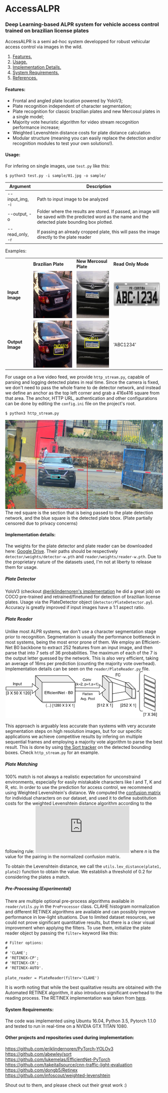 # AccessALPR
### Deep Learning-based ALPR system for vehicle access control trained on brazilian license plates

AccessALPR is a semi ad-hoc system developped for robust vehicular access control via images in the wild.

1. [ Features. ](#feats)
2. [ Usage. ](#usage)
3. [ Implementation Details. ](#implementation)
4. [ System Requirements. ](#requirements)
5. [ References. ](#references)

<a name="feats"></a>
#### Features:
  - Frontal and angled plate location powered by YoloV3;
  - Plate recognition independent of character segmentation;
  - Plate recognition for classic brazilian plates and new Mercosul plates in a single model;
  - Majority vote heuristic algorithm for video stream recognition performance increase;
  - Weighted Levenshtein distance costs for plate distance calculation
  - Modular structure (meaning you can easily replace the detection and/or recognition modules to test your own solutions!).

<a name="usage"></a>
#### Usage:

For infering on single images, use `test.py` like this:
```
$ python3 test.py -i sample/01.jpg -o sample/
```
| Argument      | Description   |
| -----------   |   ----------- |
| --input_img, -i      | Path to input image to be analyzed       |
| --output, -o   | Folder where the results are stored. If passed, an image will be saved with the predicted word as the name and the detected plate bounding box plotted.        |
| --read_only, -r   | If passing an already cropped plate, this will pass the image directly to the plate reader        |

Examples:

<table>
    <tr>
        <td></td>
        <td><b>Brazilian Plate</b></td>
        <td><b>New Mercosul Plate</b></td>
        <td><b>Read Only Mode</b></td>
    </tr>
    <tr>
        <td><b>Input Image</b></td>
        <td><img src="https://raw.githubusercontent.com/glefundes/AccessALPR/master/sample/01.jpg?raw=true" height="150"  alt="test image 1"></td>
        <td><img src="https://raw.githubusercontent.com/glefundes/AccessALPR/master/sample/02.jpg?raw=true" height="150" alt="test image 2"></td>
        <td><img src="https://raw.githubusercontent.com/glefundes/AccessALPR/master/sample/plate01.jpeg?raw=true" height="80 alt="plate image"></td>
    </tr>
    <tr>
        <td><b>Output Image</b></td>
        <td><img src="https://raw.githubusercontent.com/glefundes/AccessALPR/master/sample/OMD6805.jpg?raw=true" height="150" alt="output 1"></td>
        <td><img src="https://raw.githubusercontent.com/glefundes/AccessALPR/master/sample/KRC8D12.jpg?raw=true" height="150" alt="output 2"></td>
        <td>'ABC1234'</td>
    </tr>
</table>
          
For usage on a live video feed, we provide `http_stream.py`, capable of parsing and logging detected plates in real time. Since the camera is fixed, we don't need to pass the whole frame to de detector network, and instead we define an anchor as the top left corner and grab a 416x416 square from that area. 
The anchor, HTTP URL, authentication and other configurations can be done by editing the `config.ini` file on the project's root.
```
$ python3 http_stream.py
```
![Feed Example](sample/feed_example.png)
The red square is the section that is being passed to the plate detection network, and the blue square is the detected plate bbox. (Plate partially censored due to privacy concerns)

<a name="implementation"></a>
#### Implementation details:
The weights for the plate detector and plate reader can be downloaded here: [Google Drive](https://drive.google.com/open?id=1KvIcIMOZ0o9xeW6_Q037Lo8S5bfWUrfz). Their paths should be respectively `detector/weights/detector-w.pth` and 
`reader/weights/reader-w.pth`.
Due to the proprietary nature of the datasets used, I'm not at liberty to release them for usage.

##### Plate Detector
YoloV3 (checkout [@eriklindernoren's implementation](https://github.com/eriklindernoren/PyTorch-YOLOv3) he did a great job) on COCO pre-trained and retrained/finetuned for detection of brazilian license plates. Usage via the PlateDetector object (`detector/PlateDetector.py`). 
Accuracy is greatly improved if input images have a 1:1 aspect ratio.

##### Plate Reader
Unlike most ALPR systems, we don't use a character segmentation stage prior to recognition. Segmentation is usually the performance bottleneck in most systems, being the most error prone of them.
We employ an Efficient-Net B0 backbone to extract 252 features from an input image, and then parse that into 7 sets of 36 probabilities. The maximum of each of the 7 is the output letter guessed by the network. This is also very efficient, taking an average of 16ms per prediction (counting the majority vote overhead). Implementation details can be seen on the `reader/PlateReader.py` file.
![CNN](sample/cnn.png)

This approach is arguably less accurate than systems with very accurate segmentation steps on high resolution images, but for our specific applications we achieve competitive results by infering on multiple sequential frames and employing a majority vote algorithm to parse the best result. This is done by using [the Sort tracker](https://github.com/abewley/sort) on the detected bounding boxes. Check `http_stream.py` for an example.



##### Plate Matching
100% match is not always a realistic expectation for unconstraind environments, especially for easily mistakable characters like I and T, K and R, etc. In order to use the prediction for access control, we recommend using Weighted Levenshtein's distance. We computed the [confusion matrix](https://github.com/glefundes/AccessALPR/blob/master/sample/confusion_matrix.png) for individual characters on our dataset, and used it to define substitution costs for the weighted Levenshtein distance algorithm according to the following rule:
![equation](http://www.sciweavers.org/tex2img.php?eq=%24%24cost%20%3D%201%20-%205%20%5Ccdot%20n%24%24&bc=White&fc=Black&im=jpg&fs=12&ff=arev&edit=0)
where  *n* is the value for the pairing in the normalized confusion matrix.

To obtain the Levenshtein distance, we call the `utils.lev_distance(plate1, plate2)` function to obtain the value. We establish a threshold of 0.2 for considering the plates a match.


##### Pre-Processing (Experimental)

There are multiple optional pre-process algorithms available in `reader/utils.py` in the `PreProcessor` class. CLAHE histogram normalization and different RETINEX algorithms are available and can possibly improve performance in low-light situations. Due to limited dataset resources, we could not prove significant quantitative results, but there is a clear visual improvement when applying the filters. To use them, initialize the plate reader object by passing the `filter=` keyword like this:

```
# Filter options:
#
# 'CLAHE';
# 'RETINEX-CP';
# 'RETINEX-CR';
# 'RETINEX-AUTO'.

plate_reader = PlateReader(filter='CLAHE')
```

It is worth noting that while the best qualitative results are obtained with the Automated RETINEX algorithm, it also introduces significant overhead to the reading process. The RETINEX implementation was taken from [here](https://github.com/dongb5/Retinex).


<a name="requirements"></a>
#### System Requirements:
The code was implemented using Ubuntu 16.04, Python 3.5, Pytorch 1.1.0 and tested to run in real-time on a NVIDIA GTX TITAN 1080.

<a name="References"></a>
#### Other projects and repositories used during implementation:
https://github.com/eriklindernoren/PyTorch-YOLOv3  
https://github.com/abewley/sort  
https://github.com/lukemelas/EfficientNet-PyTorch  
https://github.com/takeitallsource/cnn-traffic-light-evaluation  
https://github.com/dongb5/Retinex  
https://github.com/infoscout/weighted-levenshtein  

Shout out to them, and please check out their great work :)

